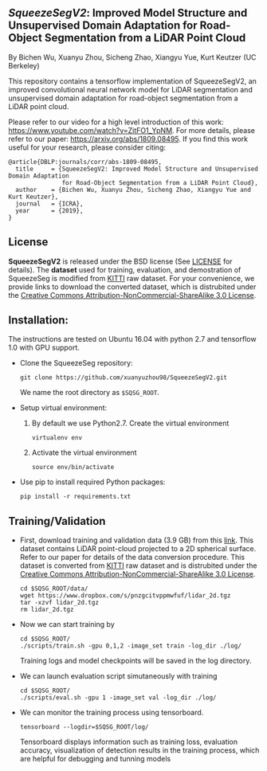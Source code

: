 ## _SqueezeSegV2_: Improved Model Structure and Unsupervised Domain Adaptation for Road-Object Segmentation from a LiDAR Point Cloud

By Bichen Wu, Xuanyu Zhou, Sicheng Zhao, Xiangyu Yue, Kurt Keutzer (UC Berkeley)

This repository contains a tensorflow implementation of SqueezeSegV2, an improved convolutional neural network model for LiDAR segmentation and unsupervised domain adaptation for road-object segmentation from a LiDAR point cloud. 


Please refer to our video for a high level introduction of this work: https://www.youtube.com/watch?v=ZitFO1_YpNM. For more details, please refer to our paper: https://arxiv.org/abs/1809.08495. If you find this work useful for your research, please consider citing:

    @article{DBLP:journals/corr/abs-1809-08495,
      title     = {SqueezeSegV2: Improved Model Structure and Unsupervised Domain Adaptation
                   for Road-Object Segmentation from a LiDAR Point Cloud},
      author    = {Bichen Wu, Xuanyu Zhou, Sicheng Zhao, Xiangyu Yue and Kurt Keutzer},
      journal   = {ICRA},
      year      = {2019},
    }
    
## License
**SqueezeSegV2** is released under the BSD license (See [LICENSE](https://github.com/xuanyuzhou98/SqueezeSegV2/blob/master/LICENSE) for details). The **dataset** used for training, evaluation, and demostration of SqueezeSeg is modified from [KITTI](http://www.cvlibs.net/datasets/kitti/) raw dataset. For your convenience, we provide links to download the converted dataset, which is distrubited under the [Creative Commons Attribution-NonCommercial-ShareAlike 3.0 License](https://creativecommons.org/licenses/by-nc-sa/3.0/).

## Installation:

The instructions are tested on Ubuntu 16.04 with python 2.7 and tensorflow 1.0 with GPU support. 
- Clone the SqueezeSeg repository:
    ```Shell
    git clone https://github.com/xuanyuzhou98/SqueezeSegV2.git
    ```
    We name the root directory as `$SQSG_ROOT`.

- Setup virtual environment:
    1. By default we use Python2.7. Create the virtual environment
        ```Shell
        virtualenv env
        ```

    2. Activate the virtual environment
        ```Shell
        source env/bin/activate
        ```

- Use pip to install required Python packages:
    ```Shell
    pip install -r requirements.txt
    ```

## Training/Validation
- First, download training and validation data (3.9 GB) from this [link](https://www.dropbox.com/s/pnzgcitvppmwfuf/lidar_2d.tgz?dl=0). This dataset contains LiDAR point-cloud projected to a 2D spherical surface. Refer to our paper for details of the data conversion procedure. This dataset is converted from [KITTI](http://www.cvlibs.net/datasets/kitti/) raw dataset and is distrubited under the [Creative Commons Attribution-NonCommercial-ShareAlike 3.0 License](https://creativecommons.org/licenses/by-nc-sa/3.0/).
    ```Shell
    cd $SQSG_ROOT/data/
    wget https://www.dropbox.com/s/pnzgcitvppmwfuf/lidar_2d.tgz
    tar -xzvf lidar_2d.tgz
    rm lidar_2d.tgz
    ```

- Now we can start training by
    ```Shell
    cd $SQSG_ROOT/
    ./scripts/train.sh -gpu 0,1,2 -image_set train -log_dir ./log/
    ```
   Training logs and model checkpoints will be saved in the log directory.
   
- We can launch evaluation script simutaneously with training
    ```Shell
    cd $SQSG_ROOT/
    ./scripts/eval.sh -gpu 1 -image_set val -log_dir ./log/
    ```
    
- We can monitor the training process using tensorboard.
    ```Shell
    tensorboard --logdir=$SQSG_ROOT/log/
    ```
    Tensorboard displays information such as training loss, evaluation accuracy, visualization of detection results in the training process, which are helpful for debugging and tunning models
